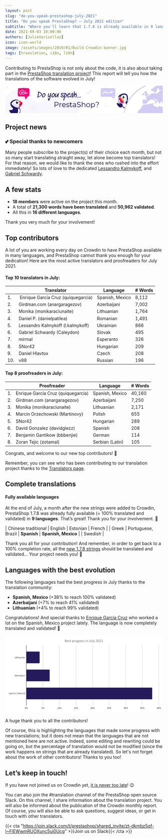 ```yaml
---
layout: post
slug: "do-you-speak-prestashop-july-2021"
title: "Do you speak PrestaShop? – July 2021 edition"
subtitle: "Where you'll learn that 1.7.8 is already available in 9 languages! "
date: 2021-08-03 10:00:00
authors: [JulieVarisellaz]
icon: icon-world
image: /assets/images/2019/01/Build-Crowdin-banner.jpg
tags: [translation, i18n, l10n]
---
```


Contributing to PrestaShop is not only about the code, it is also about taking part in the [PrestaShop translation project](https://crowdin.com/project/prestashop-official)! This report will tell you how the translations of the software evolved in July!

![Crowdin Monthly banner](/assets/images/2019/01/Build-Crowdin-banner.jpg)

## Project news

### :two_hearts: Special thanks to newcomers

Many people subscribe to the project(s) of their choice each month, but not so many start translating straight away, let alone become top translators! For that reason, we would like to thank the ones who rushed into the effort immediately! So lots of love to the dedicated [Lessandro Kalmykoff](https://crowdin.com/profile/l.kalmykoff), and [Gabriel Schwardy](https://crowdin.com/profile/Caleydon). 

## A few stats
 
* **18 members** were active on the project this month.
* A total of **21,300 words have been translated** and **50,962 validated**.
* All this in **16 different languages**.
 
Thank you very much for your involvement!

## Top contributors
 
A lot of you are working every day on Crowdin to have PrestaShop available in many languages, and PrestaShop cannot thank you enough for your dedication! Here are the most active translators and proofreaders for July 2021.
 
#### Top 10 translators in July:
 
| |Translator | Language | # Words
|-|---------- | -------- | ----------------
| 1. |‫‬ Enrique García Cruz (quiquegarcia) | Spanish, Mexico | 8,112
| 2. | Girdman.com (anargaragezov) | Azerbaijani | 7,002
| 3. | Monika (monikaraciunaite) | Lithuanian | 1,764
| 4. | Daniel P. (danielpatilea) | Romanian | 1,491
| 5. | Lessandro Kalmykoff (l.kalmykoff) |Ukrainian| 866
| 6. | Gabriel Schwardy (Caleydon) | Slovak | 495
| 7. | mirmal | Esperanto | 326
| 8. | SNor42 | Hungarian | 209
| 9. | Daniel Hlavtox | Czech | 208
| 10. | v88 | Russian | 196
 
#### Top 8 proofreaders in July:
 
| | Proofreader | Language | # Words
|-| ---------- | -------- | ----------------
| 1. | Enrique García Cruz (quiquegarcia) | Spanish, Mexico | 40,160
| 2. | Girdman.com (anargaragezov) | Azerbaijani | 7,250
| 3. | Monika (monikaraciunaite) | Lithuanian | 2,171
| 4. | Marcin Orzechowski (Martinovy) | Polish | 655
| 5. | SNor42 | Hungarian | 289
| 6. | David Gonzalez (davidglezz) | Spanish | 208
| 7. | Benjamin Gantikow (bbbenjie) | German | 114
| 8. | Zoran Tejic (zotamal) | Serbian (Latin) | 105


Congrats, and welcome to our new top contributors! :clap:
 
Remember, you can see who has been contributing to our translation project thanks to the [Translators page](https://translators.prestashop.com/).
 
## Complete translations
 
#### Fully available languages
 
At the end of July, a month after the new strings were added to Crowdin, PrestaShop 1.7.8 was already fully available (= 100% translated and validated) in **9 languages**. That’s great! Thank you for your involvement. :tada:
 
| Chinese traditional | English | Estonian | French | 
| Greek | Portuguese, Brazil | **Spanish** | **Spanish, Mexico** | 
| Swedish |

Thank you all for your contribution! And remember, in order to get back to a 100% completion rate, all the [new 1.7.8 strings](https://build.prestashop.com/news/prestashop-178-translations/) should be translated and validated... Your project needs you! :muscle: 

## Languages with the best evolution

The following languages had the best progress in July thanks to the translation community:
 
* **Spanish, Mexico** (+38% to reach 100% validated) 
* **Azerbaijani** (+7% to reach 41% validated)
* **Lithuanian** (+4% to reach 99% validated)

Congratulations! And special thanks to [Enrique García Cruz](https://crowdin.com/profile/quiquegarcia) who worked a lot on the Spanish, Mexico project lately. The language is now completely translated and validated! :muscle:
 
![Best translation progress in July 2021](/assets/images/2021/08/build-crowdin-progress-july21.png)

A huge thank you to all the contributors!
 
Of course, this is highlighting the languages that made some progress with new translations; but it does not mean that the languages that are not mentioned here are not active. Indeed, some editing and rewriting could be going on, but the percentage of translation would not be modified (since the work happens on strings that are already translated). So let's not forget about the work of other contributors! Thanks to you too!

## Let’s keep in touch!

If you have not joined us on Crowdin yet, [it is never too late](https://crowdin.com/project/prestashop-official)! :wink:

You can also join the #translation channel of the PrestaShop open source Slack. On this channel, I share information about the translation project. You will also be informed about the publication of the Crowdin monthly report. Of course, you will also be able to ask questions, suggest ideas, or get in touch with other translators.

{{< cta "https://join.slack.com/t/prestashop/shared_invite/zt-dkmbz5qf-I~FlEWwmRUOXunc5ui0Ucg" >}}Join us on Slack{{< /cta >}}
